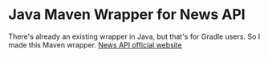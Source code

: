 # Java Maven Wrapper for News API
There's already an existing wrapper in Java, but that's for Gradle users. So I made this Maven wrapper.
[News API official website](https://newsapi.org/)
